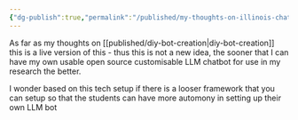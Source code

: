 ```yaml
---
{"dg-publish":true,"permalink":"/published/my-thoughts-on-illinois-chat/","dgPassFrontmatter":true,"noteIcon":""}
---
```


As far as my thoughts on [[published/diy-bot-creation\|diy-bot-creation]] this is a live version of this - thus this is not a new idea, the sooner that I can have my own usable open source customisable LLM chatbot for use in my research the better.

I wonder based on this tech setup if there is a looser framework that you can setup so that the students can have more automony in setting up their own LLM bot